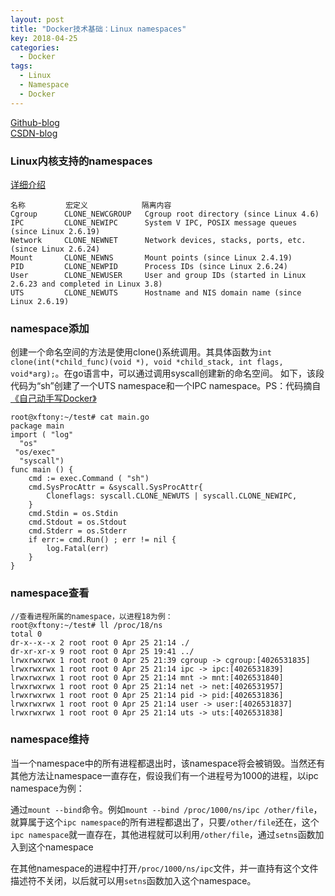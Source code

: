 ```yaml
---
layout: post
title: "Docker技术基础：Linux namespaces"
key: 2018-04-25
categories:
  - Docker
tags:
  - Linux
  - Namespace
  - Docker
---
```

[Github-blog](https://xftony.github.io/all.html)     
[CSDN-blog](https://blog.csdn.net/xftony/article/details/80160172)  

### Linux内核支持的namespaces   
<!--more-->
[详细介绍](http://man7.org/linux/man-pages/man7/namespaces.7.html)

    名称         宏定义            隔离内容
    Cgroup      CLONE_NEWCGROUP   Cgroup root directory (since Linux 4.6)
	IPC         CLONE_NEWIPC      System V IPC, POSIX message queues (since Linux 2.6.19)
	Network     CLONE_NEWNET      Network devices, stacks, ports, etc. (since Linux 2.6.24)
	Mount       CLONE_NEWNS       Mount points (since Linux 2.4.19)
	PID         CLONE_NEWPID      Process IDs (since Linux 2.6.24)
	User        CLONE_NEWUSER     User and group IDs (started in Linux 2.6.23 and completed in Linux 3.8)
	UTS         CLONE_NEWUTS      Hostname and NIS domain name (since Linux 2.6.19)

### namespace添加    
创建一个命名空间的方法是使用clone()系统调用。其具体函数为`int clone(int(*child_func)(void *), void *child_stack, int flags, void*arg);`。在go语言中，可以通过调用syscall创建新的命名空间。 如下，该段代码为“sh”创建了一个UTS namespace和一个IPC namespace。PS：代码摘自[《自己动手写Docker》](https://book.douban.com/subject/27082348/)  

	root@xftony:~/test# cat main.go 
	package main
	import ( "log"
	  "os"
	 "os/exec"
	  "syscall")
	func main () {
	    cmd := exec.Command ( "sh")
	    cmd.SysProcAttr = &syscall.SysProcAttr{
	        Cloneflags: syscall.CLONE_NEWUTS | syscall.CLONE_NEWIPC,
	    }
	    cmd.Stdin = os.Stdin
	    cmd.Stdout = os.Stdout
	    cmd.Stderr = os.Stderr
	    if err:= cmd.Run() ; err != nil {
	        log.Fatal(err)
	    }
	}

### namespace查看   
       
    //查看进程所属的namespace，以进程18为例： 
    root@xftony:~/test# ll /proc/18/ns    
    total 0    
	dr-x--x--x 2 root root 0 Apr 25 21:14 ./    
	dr-xr-xr-x 9 root root 0 Apr 25 19:41 ../   
	lrwxrwxrwx 1 root root 0 Apr 25 21:39 cgroup -> cgroup:[4026531835]    
	lrwxrwxrwx 1 root root 0 Apr 25 21:14 ipc -> ipc:[4026531839]   
	lrwxrwxrwx 1 root root 0 Apr 25 21:14 mnt -> mnt:[4026531840]    
	lrwxrwxrwx 1 root root 0 Apr 25 21:14 net -> net:[4026531957]   
	lrwxrwxrwx 1 root root 0 Apr 25 21:14 pid -> pid:[4026531836]    
	lrwxrwxrwx 1 root root 0 Apr 25 21:14 user -> user:[4026531837]   
	lrwxrwxrwx 1 root root 0 Apr 25 21:14 uts -> uts:[4026531838]

### namespace维持    
当一个namespace中的所有进程都退出时，该namespace将会被销毁。当然还有其他方法让namespace一直存在，假设我们有一个进程号为1000的进程，以ipc namespace为例：

通过`mount --bind`命令。例如`mount --bind /proc/1000/ns/ipc /other/file`，就算属于这个`ipc namespace`的所有进程都退出了，只要`/other/file`还在，这个`ipc namespace`就一直存在，其他进程就可以利用`/other/file`，通过`setns`函数加入到这个namespace

在其他namespace的进程中打开`/proc/1000/ns/ipc`文件，并一直持有这个文件描述符不关闭，以后就可以用`setns`函数加入这个namespace。

   